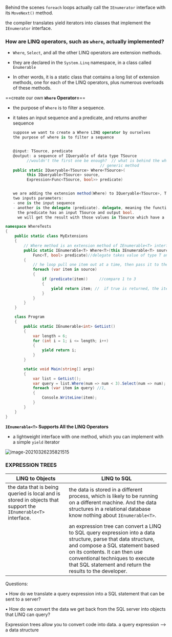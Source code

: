 Behind the scenes `foreach` loops actually call the `IEnumerator` interface with its `MoveNext()` method.



the compiler translates yield iterators into classes that implement the `IEnumerator` interface.



### How are LINQ operators, such as `where`, actually implemented?

- `Where`, `Select`, and all the other LINQ operators are extension methods. 

- they are declared in the `System.Linq` namespace, in a class called `Enumerable`
- In other words, it is a static class that contains a long list of extension methods, one for each of the LINQ operators, plus numerous overloads of these methods.

==create our own **`Where` Operator=**==

- the purpose of `Where` is to filter a sequence.

- it takes an input sequence and a predicate, and returns another sequence

  ```c#
  suppose we want to create a Where LINQ operator by ourselves 
  the purpose of where is to filter a sequence
  
  
  @input: TSource, predicate
  @output: a sequence of IQueryable of data type TSource 
  		//wouldn't the first one be enough?	 // what is behind the where? --<TSource>
  										// generic method
  public static IQueryable<TSource> Where<TSource>(
        this IQueryable<TSource> source,
        Expression<Func<TSource, bool>> predicate)
  
  
  we are adding the extension method(Where) to IQueryable<TSource>, TSource belongs to or impelemnts the IQeryable interface
  two inputs parameters:
  - one is the input sequence
  - another is the delegate (predicate). delegate, meaning the function or method can be passed as a @param
  	the predicate has an input TSource and output bool. 
  	we will get the result with those values in TSource which have a true output based on the condition
  ```
  
  

```c#
namespace WhereTests
{
    public static class MyExtensions
    {
        // Where method is an extension method of IEnumerable<T> interface
        public static IEnumerable<T> Where<T>(this IEnumerable<T> source,
            Func<T, bool> predicate)//delegate takes value of type T and returns a bool
        {
            // he loop pull one item out at a time, then pass it to the predicate
            foreach (var item in source)
            {
                if (predicate(item))     //compare 1 to 3
                {
                    yield return item; //  if true is returned, the item is yield returned.
                }
            }
        }
    }

    class Program
    {
        public static IEnumerable<int> GetList()
        {
            var length = 6;
            for (int i = 1; i <= length; i++)
            {
                yield return i;
            }
        }

        static void Main(string[] args)
        {
            var list = GetList();
            var query = list.Where(num => num < 3).Select(num => num);
            foreach (var item in query) //1,
            {
                Console.WriteLine(item);
            }
        }
    }
}
```





**`IEnumerable<T>` Supports All the LINQ Operators**

- a lightweight interface with one method, which you can implement with a simple `yield` iterator





![image-20210326235821515](../../../../resources/image-20210326235821515.png)

### EXPRESSION TREES

| LINQ to Objects                                              | LINQ to SQL                                                  |
| ------------------------------------------------------------ | ------------------------------------------------------------ |
| the data that is being queried is local and is stored in objects that support the `IEnumerable<T>` interface. | the data is stored in a different process, which is likely to be running on a different machine. And the data structures in a relational database know nothing about `IEnumerable<T>`. |
|                                                              | an expression tree can convert a LINQ to SQL query expression into a data structure, parse that data structure, and compose a SQL statement based on its contents. It can then use conventional techniques to execute that SQL statement and return the results to the developer. |

Questions:

• How do we translate a query expression into a SQL statement that can be sent to a server?

• How do we convert the data we get back from the SQL server into objects that LINQ can query?



Expression trees allow you to convert code into data. a query expression -->  a data structure

 